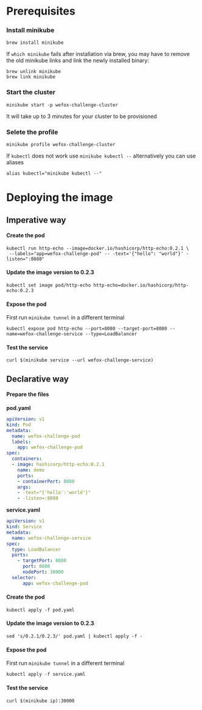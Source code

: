 # Prerequisites

### Install minikube

```
brew install minikube
```

If `which minikube` fails after installation via brew, you may have to remove the old minikube links and link the newly installed binary:

```
brew unlink minikube
brew link minikube
```


### Start the cluster
```
minikube start -p wefox-challenge-cluster
```
It will take up to 3 minutes for your cluster to be provisioned

### Selete the profile
```
minikube profile wefox-challenge-cluster
```

If `kubectl` does not work use `minikube kubectl --` alternatively you can use aliases

```
alias kubectl="minikube kubectl --"
```

# Deploying the image

## Imperative way



#### Create the pod
```
kubectl run http-echo --image=docker.io/hashicorp/http-echo:0.2.1 \
 --labels="app=wefox-challenge-pod" -- -text='{"hello": "world"}' -listen=":8080"
```

#### Update the image version to 0.2.3
```
kubectl set image pod/http-echo http-echo=docker.io/hashicorp/http-echo:0.2.3
```

#### Expose the pod
First run `minikube tunnel` in a different terminal

```
kubectl expose pod http-echo --port=8080 --target-port=8080 --name=wefox-challenge-service --type=LoadBalancer
```

#### Test the service
```
curl $(minikube service --url wefox-challenge-service)
```


## Declarative way

#### Prepare the files

**pod.yaml**
```yaml
apiVersion: v1
kind: Pod
metadata:
  name: wefox-challenge-pod
  labels:
    app: wefox-challenge-pod
spec:
  containers:
  - image: hashicorp/http-echo:0.2.1
    name: demo
    ports:
    - containerPort: 8080
    args:
    - -text="{'hello':'world'}"
    - -listen=:8080
```

**service.yaml**
```yaml
apiVersion: v1
kind: Service
metadata:
  name: wefox-challenge-service
spec:
  type: LoadBalancer
  ports:
    - targetPort: 8080
      port: 8080
      nodePort: 30000
  selector:
      app: wefox-challenge-pod
```

#### Create the pod

```
kubectl apply -f pod.yaml
```

#### Update the image version to 0.2.3

```
sed 's/0.2.1/0.2.3/' pod.yaml | kubectl apply -f -
```

#### Expose the pod

First run `minikube tunnel` in a different terminal
```
kubectl apply -f service.yaml
```

#### Test the service
```
curl $(minikube ip):30000
```
